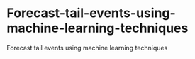 # Forecast-tail-events-using-machine-learning-techniques
Forecast tail events using machine learning techniques
